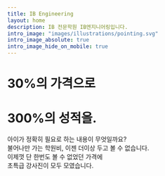 ```yaml
---
title: IB Engineering
layout: home
description: IB 전문학원 IB엔지니어링입니다.
intro_image: "images/illustrations/pointing.svg"
intro_image_absolute: true
intro_image_hide_on_mobile: true
---
```


# 30%의 가격으로
# 300%의 성적을. 

아이가 정확히 필요로 하는 내용이 무엇일까요? <br /> 불어나만 가는 학원비, 이젠 더이상 두고 볼 수 없습니다. <br /> 이제껏 단 한번도 볼 수 없었던 가격에 <br />  초특급 강사진이 모두 모였습니다. 
